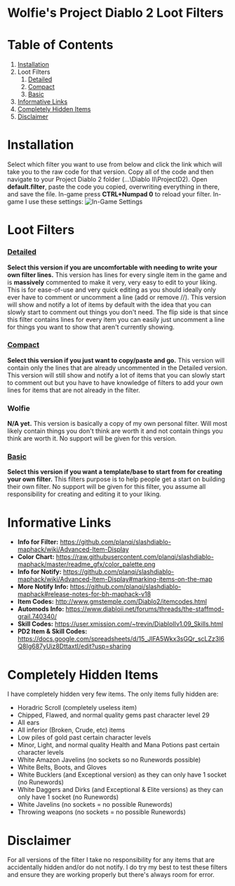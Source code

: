 # Wolfie's Project Diablo 2 Loot Filters

# Table of Contents
1. [Installation](https://github.com/WolfieeifloW/pd2filter#installation)
1. Loot Filters
   1. [Detailed](https://github.com/WolfieeifloW/pd2filter#detailed)
   1. [Compact](https://github.com/WolfieeifloW/pd2filter#compact)
   1. [Basic](https://github.com/WolfieeifloW/pd2filter#basic)
1. [Informative Links](https://github.com/WolfieeifloW/pd2filter#informative-links)
1. [Completely Hidden Items](https://github.com/WolfieeifloW/pd2filter#completely-hidden-items)
1. [Disclaimer](https://github.com/WolfieeifloW/pd2filter#disclaimer)

# Installation
Select which filter you want to use from below and click the link which will take you to the raw code for that version. Copy all of the code and then navigate to your Project Diablo 2 folder (...\Diablo II\ProjectD2). Open **default.filter**, paste the code you copied, overwriting everything in there, and save the file. In-game press **CTRL+Numpad 0** to reload your filter. In-game I use these settings: ![In-Game Settings](https://i.imgur.com/etdutvd.png)

# Loot Filters
### [Detailed](https://raw.githubusercontent.com/WolfieeifloW/pd2filter/main/detailed.filter)
**Select this version if you are uncomfortable with needing to write your own filter lines.** This version has lines for every single item in the game and is **massively** commented to make it very, very easy to edit to your liking. This is for ease-of-use and very quick editing as you should ideally only ever have to comment or uncomment a line (add or remove //). This version will show and notify a lot of items by default with the idea that you can slowly start to comment out things you don't need. The flip side is that since this filter contains lines for every item you can easily just uncomment a line for things you want to show that aren't currently showing.

### [Compact](https://raw.githubusercontent.com/WolfieeifloW/pd2filter/main/compact.filter)
**Select this version if you just want to copy/paste and go.** This version will contain only the lines that are already uncommented in the Detailed version. This version will still show and notify a lot of items that you can slowly start to comment out but you have to have knowledge of filters to add your own lines for items that are not already in the filter.

### Wolfie
**N/A yet.** This version is basically a copy of my own personal filter. Will most likely contain things you don't think are worth it and not contain things you think are worth it. No support will be given for this version.

### [Basic](https://raw.githubusercontent.com/WolfieeifloW/pd2filter/main/basic.filter)
**Select this version if you want a template/base to start from for creating your own filter.** This filters purpose is to help people get a start on building their own filter. No support will be given for this filter, you assume all responsibility for creating and editing it to your liking.

# Informative Links
* **Info for Filter:** <https://github.com/planqi/slashdiablo-maphack/wiki/Advanced-Item-Display>
* **Color Chart:** <https://raw.githubusercontent.com/planqi/slashdiablo-maphack/master/readme_gfx/color_palette.png>
* **Info for Notify:** <https://github.com/planqi/slashdiablo-maphack/wiki/Advanced-Item-Display#marking-items-on-the-map>
* **More Notify Info:** <https://github.com/planqi/slashdiablo-maphack#release-notes-for-bh-maphack-v18>
* **Item Codes:** <http://www.gmstemple.com/Diablo2/itemcodes.html>
* **Automods Info:** <https://www.diabloii.net/forums/threads/the-staffmod-grail.740340/>
* **Skill Codes:** <https://user.xmission.com/~trevin/DiabloIIv1.09_Skills.html>
* **PD2 Item & Skill Codes:** <https://docs.google.com/spreadsheets/d/15_JIFA5Wkx3sGQr_scLZz3l6Q8Ig687yUiz8DttaxtI/edit?usp=sharing>

# Completely Hidden Items
I have completely hidden very few items. The only items fully hidden are:
* Horadric Scroll (completely useless item)
* Chipped, Flawed, and normal quality gems past character level 29
* All ears
* All inferior (Broken, Crude, etc) items
* Low piles of gold past certain character levels
* Minor, Light, and normal quality Health and Mana Potions past certain character levels
* White Amazon Javelins (no sockets so no Runewords possible)
* White Belts, Boots, and Gloves
* White Bucklers (and Exceptional version) as they can only have 1 socket (no Runewords)
* White Daggers and Dirks (and Exceptional & Elite versions) as they can only have 1 socket (no Runewords)
* White Javelins (no sockets = no possible Runewords)
* Throwing weapons (no sockets = no possible Runewords)

# Disclaimer
For all versions of the filter I take no responsibility for any items that are accidentally hidden and/or do not notify. I do try my best to test these filters and ensure they are working properly but there's always room for error.

